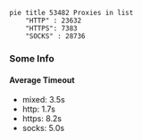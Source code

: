 
```mermaid
pie title 53482 Proxies in list
    "HTTP" : 23632
    "HTTPS": 7383
    "SOCKS" : 28736
```

### Some Info
#### Average Timeout

- mixed: 3.5s
- http: 1.7s
- https: 8.2s
- socks: 5.0s